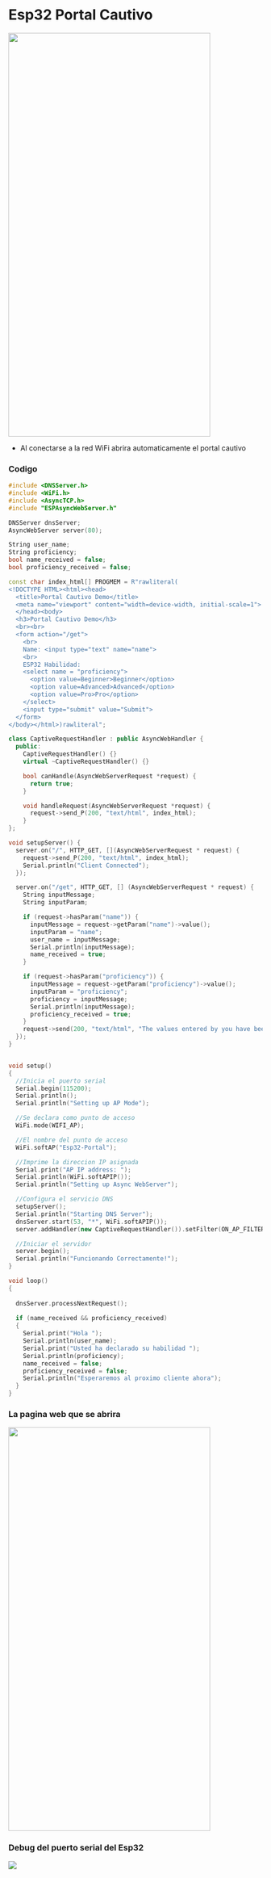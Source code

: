 # Esp32 Portal Cautivo

<img src="https://github.com/IDiegoUlises/Esp32-Portal-Cautivo/blob/main/Imagenes/IMG_20230714_215346.jpg" width="400" height="800" />

* Al conectarse a la red WiFi abrira automaticamente el portal cautivo

### Codigo
```c++
#include <DNSServer.h>
#include <WiFi.h>
#include <AsyncTCP.h>
#include "ESPAsyncWebServer.h"

DNSServer dnsServer;
AsyncWebServer server(80);

String user_name;
String proficiency;
bool name_received = false;
bool proficiency_received = false;

const char index_html[] PROGMEM = R"rawliteral(
<!DOCTYPE HTML><html><head>
  <title>Portal Cautivo Demo</title>
  <meta name="viewport" content="width=device-width, initial-scale=1">
  </head><body>
  <h3>Portal Cautivo Demo</h3>
  <br><br>
  <form action="/get">
    <br>
    Name: <input type="text" name="name">
    <br>
    ESP32 Habilidad: 
    <select name = "proficiency">
      <option value=Beginner>Beginner</option>
      <option value=Advanced>Advanced</option>
      <option value=Pro>Pro</option>
    </select>
    <input type="submit" value="Submit">
  </form>
</body></html>)rawliteral";

class CaptiveRequestHandler : public AsyncWebHandler {
  public:
    CaptiveRequestHandler() {}
    virtual ~CaptiveRequestHandler() {}

    bool canHandle(AsyncWebServerRequest *request) {
      return true;
    }

    void handleRequest(AsyncWebServerRequest *request) {
      request->send_P(200, "text/html", index_html);
    }
};

void setupServer() {
  server.on("/", HTTP_GET, [](AsyncWebServerRequest * request) {
    request->send_P(200, "text/html", index_html);
    Serial.println("Client Connected");
  });

  server.on("/get", HTTP_GET, [] (AsyncWebServerRequest * request) {
    String inputMessage;
    String inputParam;

    if (request->hasParam("name")) {
      inputMessage = request->getParam("name")->value();
      inputParam = "name";
      user_name = inputMessage;
      Serial.println(inputMessage);
      name_received = true;
    }

    if (request->hasParam("proficiency")) {
      inputMessage = request->getParam("proficiency")->value();
      inputParam = "proficiency";
      proficiency = inputMessage;
      Serial.println(inputMessage);
      proficiency_received = true;
    }
    request->send(200, "text/html", "The values entered by you have been successfully sent to the device <br><a href=\"/\">Return to Home Page</a>");
  });
}


void setup() 
{
  //Inicia el puerto serial
  Serial.begin(115200);
  Serial.println();
  Serial.println("Setting up AP Mode");

  //Se declara como punto de acceso
  WiFi.mode(WIFI_AP);

  //El nombre del punto de acceso
  WiFi.softAP("Esp32-Portal");

  //Imprime la direccion IP asignada
  Serial.print("AP IP address: ");
  Serial.println(WiFi.softAPIP());
  Serial.println("Setting up Async WebServer");

  //Configura el servicio DNS
  setupServer();
  Serial.println("Starting DNS Server");
  dnsServer.start(53, "*", WiFi.softAPIP());
  server.addHandler(new CaptiveRequestHandler()).setFilter(ON_AP_FILTER); //solo cuando se solicita de AP

  //Iniciar el servidor
  server.begin();
  Serial.println("Funcionando Correctamente!");
}

void loop() 
{
  
  dnsServer.processNextRequest();
  
  if (name_received && proficiency_received)
  {
    Serial.print("Hola ");
    Serial.println(user_name);
    Serial.print("Usted ha declarado su habilidad ");
    Serial.println(proficiency);
    name_received = false;
    proficiency_received = false;
    Serial.println("Esperaremos al proximo cliente ahora");
  }
}
```
### La pagina web que se abrira
<img src="https://github.com/IDiegoUlises/Esp32-Portal-Cautivo/blob/main/Imagenes/IMG_20230714_215451.jpg" width="400" height="800" />

### Debug del puerto serial del Esp32
<img src="https://github.com/IDiegoUlises/Esp32-Portal-Cautivo/blob/main/Imagenes/Debug-Del-Portal-Cautivo.jpg" />

